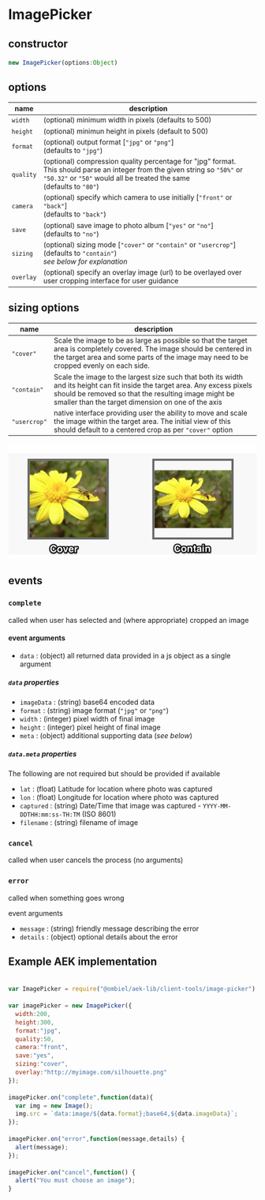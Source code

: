 # ImagePicker

## constructor

```javascript
new ImagePicker(options:Object)
```

## options

name | description
-------|--------------
`width` | (optional) minimum width in pixels (defaults to 500)
`height` | (optional) minimun height in pixels (default to 500)
`format` | (optional) output format [`"jpg"` or `"png"`] <br/> (defaults to `"jpg"`)
`quality` | (optional) compression quality percentage for "jpg" format. <br/> This should parse an integer from the given string so `"50%"` or `"50.32"` or `"50"` would all be treated the same <br/> (defaults to `"80"`)
`camera` | (optional) specify which camera to use initially [`"front"` or `"back"`] <br/> (defaults to `"back"`)
`save` | (optional) save image to photo album [`"yes"` or `"no"`] <br/> (defaults to `"no"`)
`sizing` | (optional) sizing mode [`"cover"` or `"contain"` or `"usercrop"`] <br/> (defaults to `"contain"`) <br/> _see below for explanation_
`overlay` | (optional) specify an overlay image (url) to be overlayed over user cropping interface for user guidance


## sizing options

name | description
-------|--------------
`"cover"` | Scale the image to be as large as possible so that the target area is completely covered. The image should be centered in the target area and some parts of the image may need to be cropped evenly on each side.
`"contain"` | Scale the image to the largest size such that both its width and its height can fit inside the target area. Any excess pixels should be removed so that the resulting image might be smaller than the target dimension on one of the axis
`"usercrop"` | native interface providing user the ability to move and scale the image within the target area. The initial view of this should default to a centered crop as per `"cover"` option

![cover vs contain](../../images/image-picker-sizing.png)

## events

### `complete`

called when user has selected and (where appropriate) cropped an image

#### event arguments
* `data` : (object) all returned data provided in a js object as a single argument


##### `data` properties
* `imageData` : (string) base64 encoded data
* `format` : (string) image format (`"jpg"` or `"png"`)
* `width` : (integer) pixel width of final image
* `height` : (integer) pixel height of final image
* `meta` : (object) additional supporting data (_see below_)

##### `data.meta` properties
The following are not required but should be provided if available
* `lat` : (float) Latitude for location where photo was captured
* `lon` : (float) Longitude for location where photo was captured
* `captured` : (string) Date/Time that image was captured - `YYYY-MM-DDTHH:mm:ss-TH:TM` (ISO 8601)
* `filename` : (string) filename of image


### `cancel`

called when user cancels the process (no arguments)

### `error`

called when something goes wrong

event arguments

* `message` : (string) friendly message describing the error
* `details` : (object) optional details about the error

## Example AEK implementation

``` javascript

var ImagePicker = require("@ombiel/aek-lib/client-tools/image-picker");

var imagePicker = new ImagePicker({
  width:200,
  height:300,
  format:"jpg",
  quality:50,
  camera:"front",
  save:"yes",
  sizing:"cover",
  overlay:"http://myimage.com/silhouette.png"
});

imagePicker.on("complete",function(data){
  var img = new Image();
  img.src = `data:image/${data.format};base64,${data.imageData}`;
});

imagePicker.on("error",function(message,details) {
  alert(message);
});

imagePicker.on("cancel",function() {
  alert("You must choose an image");
}


```
